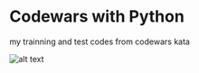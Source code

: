 # Codewars with Python
my trainning and test codes from codewars kata

![alt text](https://www.codewars.com/users/shimotsulyu/badges/large)
